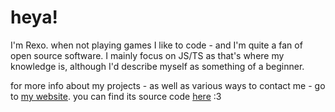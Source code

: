 # heya!
I'm Rexo. when not playing games I like to code - and I'm quite a fan of open source software. I mainly focus on JS/TS as that's where my knowledge is, although I'd describe myself as something of a beginner.

for more info about my projects - as well as various ways to contact me - go to [my website](https://rexogamer.github.io/?utm_source=github-readme). you can find its source code [here](https://github.com/rexogamer/rexogamer.github.io) :3

